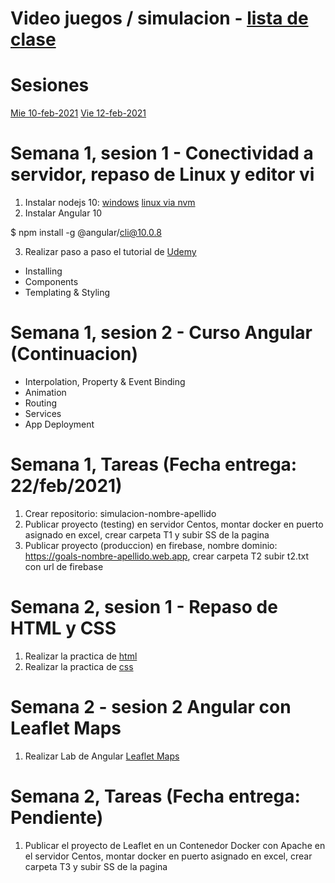 # Video juegos / simulacion - [lista de clase](https://docs.google.com/spreadsheets/d/1Gt1NzTY9RF_GgJ4s3bbyzmK8E03NdKU0vov23NiPvbg/edit#gid=0)
# Sesiones
[Mie 10-feb-2021](https://itesm.zoom.us/rec/share/J_Iov2UU0LqDfBeptBwAlKr50C-obp6faQKROU9yOisZUmqmm7xZeGmtIos1r8PC.IIhIDtv-KvF5LXtf)
[Vie 12-feb-2021](https://itesm.zoom.us/rec/share/8t6toRoW2yi28Hwniq4TDzZ8EyXG-IqHix2us7SBc13hDFwnGr6xOe78EGuQ9oj8.CCDe5fhl-dy_ZnpE)

# Semana 1, sesion 1 - Conectividad a servidor, repaso de Linux y editor vi

1. Instalar nodejs 10: [windows](https://nodejs.org/dist/latest-v10.x/) [linux via nvm](https://www.digitalocean.com/community/tutorials/como-instalar-node-js-en-ubuntu-18-04-es)
2. Instalar Angular 10

$ npm install -g @angular/cli@10.0.8

3. Realizar paso a paso el tutorial de [Udemy](https://www.udemy.com/course/angular-5/) 

-	Installing
- Components
- Templating & Styling

# Semana 1, sesion 2 - Curso Angular (Continuacion)

- Interpolation, Property & Event Binding
- Animation
- Routing
- Services
- App Deployment

# Semana 1, Tareas (Fecha entrega: 22/feb/2021)
1. Crear repositorio: simulacion-nombre-apellido
2. Publicar proyecto (testing) en servidor Centos, montar docker en puerto asignado en excel, crear carpeta T1 y subir SS de la pagina
3. Publicar proyecto (produccion) en firebase, nombre dominio:  https://goals-nombre-apellido.web.app, crear carpeta T2 subir t2.txt con url de firebase

# Semana 2, sesion 1 - Repaso de HTML y CSS

1. Realizar la practica de [html](https://www.htmldog.com/guides/html/beginner/)
2. Realizar la practica de [css](https://www.htmldog.com/guides/css/)

# Semana 2 - sesion 2 Angular con Leaflet Maps

1. Realizar Lab de Angular [Leaflet Maps](https://github.com/adsoftsito/videojuegos-simulacion/blob/main/w2/dockerfront.pdf)

# Semana 2, Tareas (Fecha entrega: Pendiente)

1. Publicar el proyecto de Leaflet en un Contenedor Docker con Apache en el servidor Centos, montar docker en puerto asignado en excel, crear carpeta T3 y subir SS de la pagina
